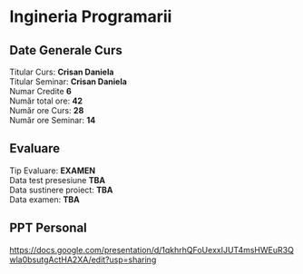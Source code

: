 # Ingineria Programarii


## Date Generale Curs 
Titular Curs: **Crisan Daniela** </br>
Titular Seminar: **Crisan Daniela** </br>
Numar Credite **6** </br>
Număr total ore: **42** </br>
Număr ore Curs: **28** </br>
Număr ore Seminar: **14** </br>
## Evaluare
Tip Evaluare: **EXAMEN** </br>
Data test presesiune **TBA** </br>
Data sustinere proiect: **TBA** </br>
Data examen: **TBA**


## PPT Personal 
https://docs.google.com/presentation/d/1qkhrhQFoUexxIJUT4msHWEuR3Qwla0bsutgActHA2XA/edit?usp=sharing